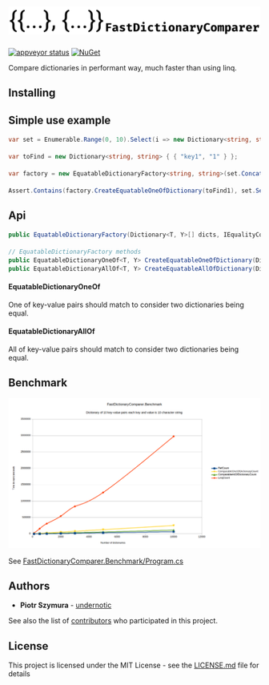 # <img alt="logo" src="https://raw.githubusercontent.com/undernotic/FastDictionaryComparer/master/assets/logo.png">
[![appveyor status](https://ci.appveyor.com/api/projects/status/github/undernotic/FastDictionaryComparer)](https://ci.appveyor.com/project/UnderNotic/FastDictionaryComparer) [![NuGet](https://img.shields.io/nuget/vpre/FastDictionaryComparer.svg?style=plastic)](https://www.nuget.org/packages/FastDictionaryComparer)

Compare dictionaries in performant way, much faster than using linq.

## Installing

## Simple use example

```csharp
var set = Enumerable.Range(0, 10).Select(i => new Dictionary<string, string> { { "key1", i.ToString() }, { "key2", i.ToString() } });

var toFind = new Dictionary<string, string> { { "key1", "1" } };

var factory = new EquatableDictionaryFactory<string, string>(set.Concat(new[] { toFind1, toFind2, toFind3, toFind4 }).ToArray());

Assert.Contains(factory.CreateEquatableOneOfDictionary(toFind1), set.Select(factory.CreateEquatableOneOfDictionary)); // It's true
```

## Api

```csharp
public EquatableDictionaryFactory(Dictionary<T, Y>[] dicts, IEqualityComparer<T> keyEqualityComparer = null, IEqualityComparer<Y> valueEqualityComparer = null);

// EquatableDictionaryFactory methods
public EquatableDictionaryOneOf<T, Y> CreateEquatableOneOfDictionary(Dictionary<T, Y> dict);
public EquatableDictionaryAllOf<T, Y> CreateEquatableAllOfDictionary(Dictionary<T, Y> dict);
```

#### EquatableDictionaryOneOf

One of key-value pairs should match to consider two dictionaries being equal.

#### EquatableDictionaryAllOf

All of key-value pairs should match to consider two dictionaries being equal.


## Benchmark

<img alt="benchmark" src="https://raw.githubusercontent.com/undernotic/FastDictionaryComparer/master/assets/benchmark.result.png">

See [FastDictionaryComparer.Benchmark/Program.cs](https://github.com/UnderNotic/FastDictionaryComparer/blob/master/FastDictionaryComparer.Benchmark/Program.cs)

## Authors

- **Piotr Szymura** - [undernotic](https://github.com/undernotic)

See also the list of [contributors](https://github.com/undernotic/FastDictionaryComparer/contributors) who participated in this project.

## License

This project is licensed under the MIT License - see the [LICENSE.md](LICENSE) file for details
